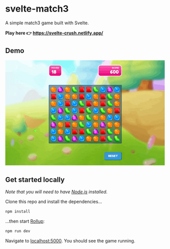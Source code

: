 # svelte-match3

A simple match3 game built with Svelte.

**Play here 👉 https://svelte-crush.netlify.app/**

## Demo

![Demo](./public/demo.gif)

## Get started locally

*Note that you will need to have [Node.js](https://nodejs.org) installed.*

Clone this repo and install the dependencies...

```bash
npm install
```

...then start [Rollup](https://rollupjs.org):

```bash
npm run dev
```

Navigate to [localhost:5000](http://localhost:5000). You should see the game running.
